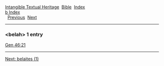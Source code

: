 [Intangible Textual Heritage](../../index)  [Bible](../index) 
[Index](index)   
[b Index](_b_)  
  [Previous](c01239)  [Next](c01241) 

------------------------------------------------------------------------

### &lt;belah&gt; 1 entry

[Gen 46:21](../kjv/gen046.htm#021)  

------------------------------------------------------------------------

[Next: belaites (1)](c01241)
